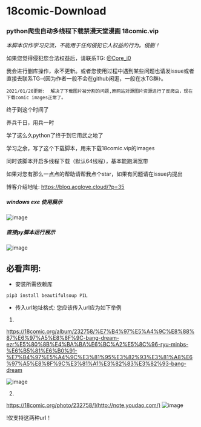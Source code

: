 
```
```
# 18comic-Download
### python爬虫自动多线程下载禁漫天堂漫画 18comic.vip

*本脚本仅作学习交流，不能用于任何侵犯它人权益的行为。侵删！*

如果您觉得侵犯您合法权益后，请联系TG: [@Core_i0](https://t.me/Core_i0)

我会进行删库操作，永不更新。或者您使用过程中遇到某些问题也请发issue或者直接去联系TG~~（~~因为作者一般不会在github闲逛，一般在水TG群~~）~~。


```
2021/01/20更新:  解决了下载图片被分割的问题,原网站对源图片资源进行了反爬虫，现在下载comic images正常了。
```



终于到这个时间了

养兵千日，用兵一时

学了这么久python了终于到它用武之地了

学习之余，写了这个下载脚本，用来下载18comic.vip的images

同时该脚本开启多线程下载（默认64线程），基本能跑满宽带

如果对您有那么一点点的帮助请帮我点个star，如果有问题请在issue内提出

博客介绍地址: https://blog.acglove.cloud/?p=35


##### windows exe 使用展示

![image](https://blog.acglove.cloud/wp-content/uploads/2021/01/Screenshot_2.png)
##### 直接py脚本运行展示
![image](https://blog.acglove.cloud/wp-content/uploads/2021/01/Screenshot_1-1.png)


## 必看声明:
- 安装所需依赖库
```
pip3 install beautifulsoup PIL
```
- 传入url地址格式: 
您应该传入url应为如下举例
1. 
https://18comic.org/album/232758/%E7%B4%97%E5%A4%9C%E8%88%87%E6%97%A5%E8%8F%9C-bang-dream-ezr%E5%80%8B%E4%BA%BA%E6%BC%A2%E5%8C%96-ryu-minbs-%E6%B5%81%E6%B0%91-%E7%B4%97%E5%A4%9C%E3%81%95%E3%82%93%E3%81%A8%E6%97%A5%E8%8F%9C%E3%81%A1%E3%82%83%E3%82%93-bang-dream

![image](https://blog.acglove.cloud/wp-content/uploads/2021/01/Screenshot_3.png)


2. 
https://18comic.org/photo/232758/](http://note.youdao.com/)
![image](https://blog.acglove.cloud/wp-content/uploads/2021/01/Screenshot_4.png)


!仅支持这两种url！
```
```
